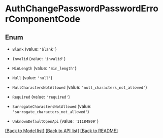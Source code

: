 # AuthChangePasswordPasswordErrorComponentCode


## Enum

* `Blank` (value: `'blank'`)

* `Invalid` (value: `'invalid'`)

* `MinLength` (value: `'min_length'`)

* `Null` (value: `'null'`)

* `NullCharactersNotAllowed` (value: `'null_characters_not_allowed'`)

* `Required` (value: `'required'`)

* `SurrogateCharactersNotAllowed` (value: `'surrogate_characters_not_allowed'`)

* `UnknownDefaultOpenApi` (value: `'11184809'`)

[[Back to Model list]](../README.md#documentation-for-models) [[Back to API list]](../README.md#documentation-for-api-endpoints) [[Back to README]](../README.md)
